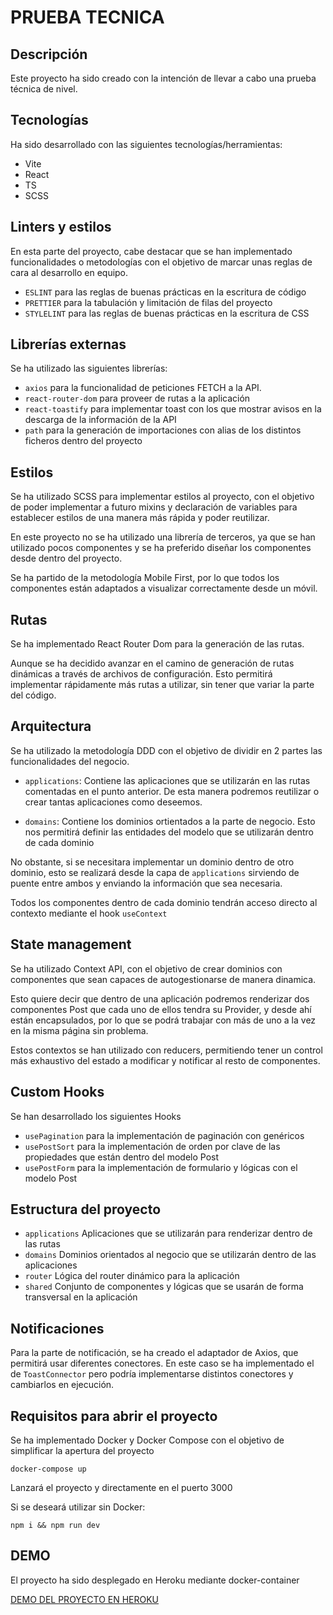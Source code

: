 # PRUEBA TECNICA

## Descripción

Este proyecto ha sido creado con la intención de llevar a cabo una prueba técnica de nivel.

## Tecnologías

Ha sido desarrollado con las siguientes tecnologías/herramientas:

- Vite
- React
- TS
- SCSS

## Linters y estilos

En esta parte del proyecto, cabe destacar que se han implementado funcionalidades o metodologías con el objetivo de marcar unas reglas de cara al desarrollo en equipo.

- `ESLINT` para las reglas de buenas prácticas en la escritura de código
- `PRETTIER` para la tabulación y limitación de filas del proyecto
- `STYLELINT` para las reglas de buenas prácticas en la escritura de CSS

## Librerías externas

Se ha utilizado las siguientes librerías:

- `axios` para la funcionalidad de peticiones FETCH a la API.
- `react-router-dom` para proveer de rutas a la aplicación
- `react-toastify` para implementar toast con los que mostrar avisos en la descarga de la información de la API
- `path` para la generación de importaciones con alias de los distintos ficheros dentro del proyecto

## Estilos

Se ha utilizado SCSS para implementar estilos al proyecto, con el objetivo de poder implementar a futuro mixins y declaración de variables para establecer estilos de una manera más rápida y poder reutilizar.

En este proyecto no se ha utilizado una librería de terceros, ya que se han utilizado pocos componentes y se ha preferido diseñar los componentes desde dentro del proyecto.

Se ha partido de la metodología Mobile First, por lo que todos los componentes están adaptados a visualizar correctamente desde un móvil.

## Rutas

Se ha implementado React Router Dom para la generación de las rutas.

Aunque se ha decidido avanzar en el camino de generación de rutas dinámicas a través de archivos de configuración. Esto permitirá implementar rápidamente más rutas a utilizar, sin tener que variar la parte del código.

## Arquitectura

Se ha utilizado la metodología DDD con el objetivo de dividir en 2 partes las funcionalidades del negocio.

- `applications`: Contiene las aplicaciones que se utilizarán en las rutas comentadas en el punto anterior. De esta manera podremos reutilizar o crear tantas aplicaciones como deseemos.

- `domains`: Contiene los dominios ortientados a la parte de negocio. Esto nos permitirá definir las entidades del modelo que se utilizarán dentro de cada dominio

No obstante, si se necesitara implementar un dominio dentro de otro dominio, esto se realizará desde la capa de `applications` sirviendo de puente entre ambos y enviando la información que sea necesaria.

Todos los componentes dentro de cada dominio tendrán acceso directo al contexto mediante el hook `useContext`

## State management

Se ha utilizado Context API, con el objetivo de crear dominios con componentes que sean capaces de autogestionarse de manera dinamica.

Esto quiere decir que dentro de una aplicación podremos renderizar dos componentes Post que cada uno de ellos tendra su Provider, y desde ahí están encapsulados, por lo que se podrá trabajar con más de uno a la vez en la misma página sin problema.

Estos contextos se han utilizado con reducers, permitiendo tener un control más exhaustivo del estado a modificar y notificar al resto de componentes.

## Custom Hooks

Se han desarrollado los siguientes Hooks

- `usePagination` para la implementación de paginación con genéricos
- `usePostSort` para la implementación de orden por clave de las propiedades que están dentro del modelo Post
- `usePostForm` para la implementación de formulario y lógicas con el modelo Post

## Estructura del proyecto

- `applications` Aplicaciones que se utilizarán para renderizar dentro de las rutas
- `domains` Dominios orientados al negocio que se utilizarán dentro de las aplicaciones
- `router` Lógica del router dinámico para la aplicación
- `shared` Conjunto de componentes y lógicas que se usarán de forma transversal en la aplicación

## Notificaciones

Para la parte de notificación, se ha creado el adaptador de Axios, que permitirá usar diferentes conectores.
En este caso se ha implementado el de `ToastConnector` pero podría implementarse distintos conectores y cambiarlos en ejecución.

## Requisitos para abrir el proyecto

Se ha implementado Docker y Docker Compose con el objetivo de simplificar la apertura del proyecto

```
docker-compose up
```

Lanzará el proyecto y directamente en el puerto 3000

Si se deseará utilizar sin Docker:

```
npm i && npm run dev
```

## DEMO

El proyecto ha sido desplegado en Heroku mediante docker-container

[DEMO DEL PROYECTO EN HEROKU](https://posts-react-ts-app.herokuapp.com)
